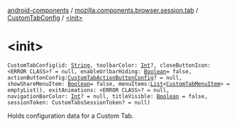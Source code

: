 [android-components](../../index.md) / [mozilla.components.browser.session.tab](../index.md) / [CustomTabConfig](index.md) / [&lt;init&gt;](./-init-.md)

# &lt;init&gt;

`CustomTabConfig(id: `[`String`](https://kotlinlang.org/api/latest/jvm/stdlib/kotlin/-string/index.html)`, toolbarColor: `[`Int`](https://kotlinlang.org/api/latest/jvm/stdlib/kotlin/-int/index.html)`?, closeButtonIcon: <ERROR CLASS>? = null, enableUrlbarHiding: `[`Boolean`](https://kotlinlang.org/api/latest/jvm/stdlib/kotlin/-boolean/index.html)` = false, actionButtonConfig: `[`CustomTabActionButtonConfig`](../-custom-tab-action-button-config/index.md)`? = null, showShareMenuItem: `[`Boolean`](https://kotlinlang.org/api/latest/jvm/stdlib/kotlin/-boolean/index.html)` = false, menuItems: `[`List`](https://kotlinlang.org/api/latest/jvm/stdlib/kotlin.collections/-list/index.html)`<`[`CustomTabMenuItem`](../-custom-tab-menu-item/index.md)`> = emptyList(), exitAnimations: <ERROR CLASS>? = null, navigationBarColor: `[`Int`](https://kotlinlang.org/api/latest/jvm/stdlib/kotlin/-int/index.html)`? = null, titleVisible: `[`Boolean`](https://kotlinlang.org/api/latest/jvm/stdlib/kotlin/-boolean/index.html)` = false, sessionToken: CustomTabsSessionToken? = null)`

Holds configuration data for a Custom Tab.

